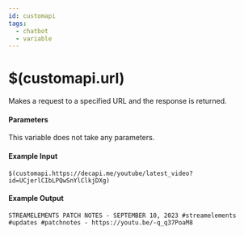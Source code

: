 ```yaml
---
id: customapi
tags:
  - chatbot
  - variable
---
```


# $(customapi.url)

Makes a request to a specified URL and the response is returned.

#### Parameters

This variable does not take any parameters.

#### Example Input

```
$(customapi.https://decapi.me/youtube/latest_video?id=UCjerlCIbLPQwSnYlClkjDXg)
```

#### Example Output

```
STREAMELEMENTS PATCH NOTES - SEPTEMBER 10, 2023 #streamelements #updates #patchnotes - https://youtu.be/-q_q37PoaM8
```
